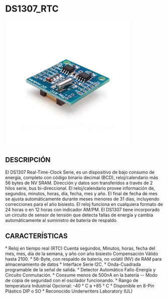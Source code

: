 # DS1307_RTC
<img src="sensor.webp" alt="DS1307 reference image" width="400"/>

## DESCRIPCIÓN
El DS1307 Real-Time-Clock Serie, es un dispositivo de bajo consumo de energía,
completo con código binario decimal (BCD), reloj/calendario más 56 bytes de NV SRAM.
Dirección y datos son transferidos a través de 2 hilos serie, bus bi-direccional. El
reloj/calendario provee información de, segundos, minutos, horas, día, fecha, mes y año.
El final de fecha de mes se ajusta automáticamente durante meses menores de 31 días,
incluyendo correcciones para el año bisiesto. El reloj funciona en cualquiera formato de
24 horas o en 12 horas con indicador AM/PM. El DS1307 tiene incorporado un circuito de
sensor de tensión que detecta fallas de energía y cambia automáticamente al suministro
de batería de respaldo. 

## CARACTERÍSTICAS
° Reloj en tiempo real (RTC) Cuenta segundos, Minutos, horas, fecha del mes, mes, día
de la semana, y año con año bisiesto Compensación Válido hasta 2100.
° 56-Byte, con respaldo de batería, no volátil (NV) de RAM para almacenamiento de datos
° Interface Serie I2C.
° Onda-Cuadrada programable de la señal de salida.
° Detector Automático Fallo-Energía y Circuito Conmutación.
° Consume menos de 500nA en la batería -- Modo de copia de seguridad con el oscilador
funcionando.
° Rango de temperatura Industrial Opcional: -40 ° C a +85 ° C
° Disponible en 8-Pin Plástico DIP o SO
° Reconocido Underwriters Laboratory (UL) 
